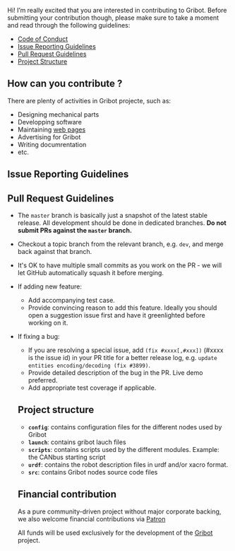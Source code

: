 Hi! I’m really excited that you are interested in contributing to Gribot. Before submitting your contribution though, please make sure to take a moment and read through the following guidelines:
- [Code of Conduct](https://github.com/guycorbaz/gribot/blob/master/CODE_OF_CONDUCT.md)
- [Issue Reporting Guidelines](#issue-reporting-guidelines)
- [Pull Request Guidelines](#pull-request-guidelines)
- [Project Structure](#project-structure)

## How can you contribute ?

There are plenty of activities in Gribot projecte, such as:

- Designing mechanical parts
- Developping software
- Maintaining [web pages](htts://gribot.org)
- Advertising for Gribot
- Writing documrentation
- etc.

## Issue Reporting Guidelines


## Pull Request Guidelines
- The `master` branch is basically just a snapshot of the latest stable release. All development should be done in dedicated branches. **Do not submit PRs against the `master` branch.**
- Checkout a topic branch from the relevant branch, e.g. `dev`, and merge back against that branch.
- It's OK to have multiple small commits as you work on the PR - we will let GitHub automatically squash it before merging.
- If adding new feature:
  - Add accompanying test case.
  - Provide convincing reason to add this feature. Ideally you should open a suggestion issue first and have it greenlighted before working on it.
- If fixing a bug:
  - If you are resolving a special issue, add `(fix #xxxx[,#xxx])` (#xxxx is the issue id) in your PR title for a better release log, e.g. `update entities encoding/decoding (fix #3899)`.
  - Provide detailed description of the bug in the PR. Live demo preferred.
  - Add appropriate test coverage if applicable.
  
  ## Project structure
  
    - **`config`**: contains configuration files for the different nodes used by Gribot
    - **`launch`**: contains gribot lauch files
    - **`scripts`**: contains scripts used by the different modules. Example: the CANbus starting script
    - **`urdf`**: contains the robot description files in urdf and/or xacro format.
    - **`src`**: contains Gribot nodes source code files
    
  ## Financial contribution
  
  As a pure community-driven project without major corporate backing, we also welcome financial contributions via <a href="https://www.patreon.com/bePatron?u=11801662" data-patreon-widget-type="become-patron-button">Patron</a>
   
   All funds will be used exclusively for the development of the [Gribot](https://www.gribot.org) project.
